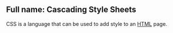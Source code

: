 ## Full name: Cascading Style Sheets
CSS is a language that can be used to add style to an [HTML](/wiki/HTML) page.